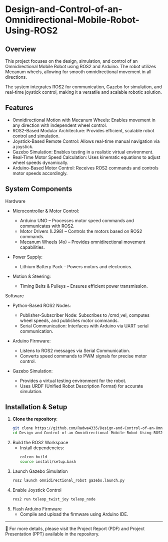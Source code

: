 # Design-and-Control-of-an-Omnidirectional-Mobile-Robot-Using-ROS2

## Overview
This project focuses on the design, simulation, and control of an Omnidirectional Mobile Robot using ROS2 and Arduino. The robot utilizes Mecanum wheels, allowing for smooth omnidirectional movement in all directions.

The system integrates ROS2 for communication, Gazebo for simulation, and real-time joystick control, making it a versatile and scalable robotic solution.

## Features
- Omnidirectional Motion with Mecanum Wheels: Enables movement in any direction with independent wheel control.
- ROS2-Based Modular Architecture: Provides efficient, scalable robot control and simulation.
- Joystick-Based Remote Control: Allows real-time manual navigation via a joystick.
- Gazebo Simulation: Enables testing in a realistic virtual environment.
- Real-Time Motor Speed Calculation: Uses kinematic equations to adjust wheel speeds dynamically.
- Arduino-Based Motor Control: Receives ROS2 commands and controls motor speeds accordingly.

## System Components
Hardware
- Microcontroller & Motor Control:
  - Arduino UNO – Processes motor speed commands and communicates with ROS2.
  - Motor Drivers (L298) – Controls the motors based on ROS2 commands. 
  - Mecanum Wheels (4x) – Provides omnidirectional movement capabilities.

- Power Supply:
  - Lithium Battery Pack – Powers motors and electronics.

- Motion & Steering:
  - Timing Belts & Pulleys – Ensures efficient power transmission.

Software
- Python-Based ROS2 Nodes:
  - Publisher-Subscriber Node: Subscribes to /cmd_vel, computes wheel speeds, and publishes motor commands.
  - Serial Communication: Interfaces with Arduino via UART serial communication.

- Arduino Firmware:
  - Listens to ROS2 messages via Serial Communication.
  - Converts speed commands to PWM signals for precise motor control.

- Gazebo Simulation:
  - Provides a virtual testing environment for the robot.
  - Uses URDF (Unified Robot Description Format) for accurate simulation.


 ## Installation & Setup
1. **Clone the repository**:
   ```sh
   git clone https://github.com/Radwa4335/Design-and-Control-of-an-Omnidirectional-Mobile-Robot-Using-ROS2.git
   cd Design-and-Control-of-an-Omnidirectional-Mobile-Robot-Using-ROS2
   ```
2. Build the ROS2 Workspace
   - Install dependencies:
     ```sh
     colcon build
     source install/setup.bash
     ```
4. Launch Gazebo Simulation
     ```sh
   ros2 launch omnidirectional_robot gazebo.launch.py
   ```
5. Enable Joystick Control
   ```sh
   ros2 run teleop_twist_joy teleop_node
   ```
6. Flash Arduino Firmware
   - Compile and upload the firmware using Arduino IDE.
--------------------------------------------------------------------------------------------------------------------------
📌 For more details, please visit the Project Report (PDF) and Project Presentation (PPT) available in the repository.
